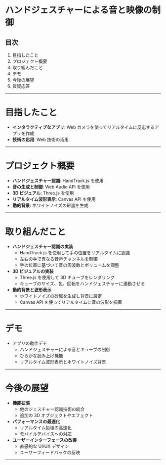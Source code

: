 # ハンドジェスチャーによる音と映像の制御

## 目次

1. 目指したこと
2. プロジェクト概要
3. 取り組んだこと
4. デモ
5. 今後の展望
6. 質疑応答

---

# 目指したこと

- **インタラクティブなアプリ**: Web カメラを使ってリアルタイムに反応するアプリを作成
- **技術の応用**: Web 技術の活用

---

# プロジェクト概要

- **ハンドジェスチャー認識**: HandTrack.js を使用
- **音の生成と制御**: Web Audio API を使用
- **3D ビジュアル**: Three.js を使用
- **リアルタイム波形表示**: Canvas API を使用
- **動的背景**: ホワイトノイズの砂嵐を生成

---

# 取り組んだこと

- **ハンドジェスチャー認識の実装**
  - HandTrack.js を使用して手の位置をリアルタイムに認識
  - 左右の手で異なる音声チャンネルを制御
  - 手の位置に基づいて音の周波数とボリュームを調整
- **3D ビジュアルの実装**
  - Three.js を使用して 3D キューブをレンダリング
  - キューブのサイズ、色、回転をハンドジェスチャーに連動させる
- **動的背景と波形表示**
  - ホワイトノイズの砂嵐を生成し背景に設定
  - Canvas API を使ってリアルタイムに音の波形を描画

---

# デモ

- アプリの動作デモ
  - ハンドジェスチャーによる音とキューブの制御
  - ひらがな読み上げ機能
  - リアルタイム波形表示とホワイトノイズ背景

---

# 今後の展望

- **機能拡張**
  - 他のジェスチャー認識技術の統合
  - 追加の 3D オブジェクトやエフェクト
- **パフォーマンスの最適化**
  - リアルタイム処理の高速化
  - モバイルデバイスへの対応
- **ユーザーインターフェースの改善**
  - 直感的な UI/UX デザイン
  - ユーザーフィードバックの反映

---
